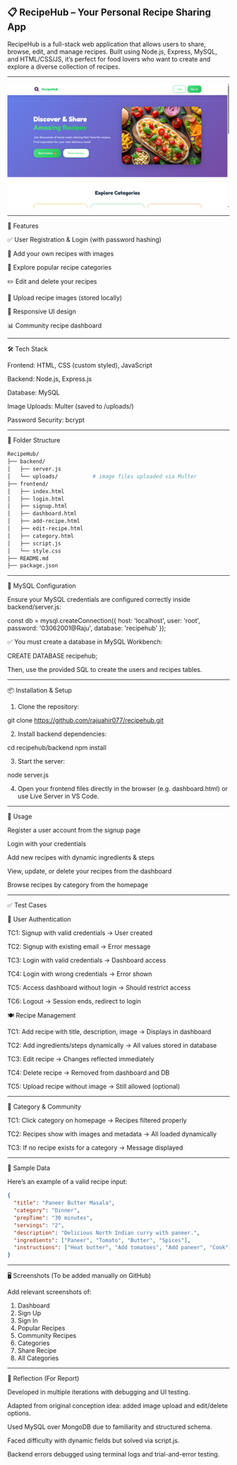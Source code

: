 📋 RecipeHub – Your Personal Recipe Sharing App
---
RecipeHub is a full-stack web application that allows users to share, browse, edit, and manage recipes. Built using Node.js, Express, MySQL, and HTML/CSS/JS, it’s perfect for food lovers who want to create and explore a diverse collection of recipes.

---

![Dashboard Screenshot](Screenshots/Dashboard.png)

---
🚀 Features

✅ User Registration & Login (with password hashing)

🍳 Add your own recipes with images

📂 Explore popular recipe categories

✏️ Edit and delete your recipes

📸 Upload recipe images (stored locally)

📱 Responsive UI design

📊 Community recipe dashboard

---

🛠️ Tech Stack

Frontend: HTML, CSS (custom styled), JavaScript

Backend: Node.js, Express.js

Database: MySQL

Image Uploads: Multer (saved to /uploads/)

Password Security: bcrypt

---

📁 Folder Structure

```bash
RecipeHub/
├── backend/
│   ├── server.js
│   └── uploads/           # image files uploaded via Multer
├── frontend/
│   ├── index.html
│   ├── login.html
│   ├── signup.html
│   ├── dashboard.html
│   ├── add-recipe.html
│   ├── edit-recipe.html
│   ├── category.html
│   ├── script.js
│   └── style.css
├── README.md
├── package.json
```

---

🔐 MySQL Configuration

Ensure your MySQL credentials are configured correctly inside backend/server.js:


const db = mysql.createConnection({
  host: 'localhost',
  user: 'root',
  password: '03062001@Raju',
  database: 'recipehub'
});

✅ You must create a database in MySQL Workbench:

CREATE DATABASE recipehub;

Then, use the provided SQL to create the users and recipes tables.

---

📦 Installation & Setup

1. Clone the repository:

git clone https://github.com/rajuahir077/recipehub.git

2. Install backend dependencies:

cd recipehub/backend
npm install

3. Start the server:

node server.js


4. Open your frontend files directly in the browser (e.g. dashboard.html) or use Live Server in VS Code.

---

🎯 Usage

Register a user account from the signup page

Login with your credentials

Add new recipes with dynamic ingredients & steps

View, update, or delete your recipes from the dashboard

Browse recipes by category from the homepage

---

✅ Test Cases

🔐 User Authentication

TC1: Signup with valid credentials → User created

TC2: Signup with existing email → Error message

TC3: Login with valid credentials → Dashboard access

TC4: Login with wrong credentials → Error shown

TC5: Access dashboard without login → Should restrict access

TC6: Logout → Session ends, redirect to login




🍽️ Recipe Management

TC1: Add recipe with title, description, image → Displays in dashboard

TC2: Add ingredients/steps dynamically → All values stored in database

TC3: Edit recipe → Changes reflected immediately

TC4: Delete recipe → Removed from dashboard and DB

TC5: Upload recipe without image → Still allowed (optional)

---

📂 Category & Community

TC1: Click category on homepage → Recipes filtered properly

TC2: Recipes show with images and metadata → All loaded dynamically

TC3: If no recipe exists for a category → Message displayed

---

🧪 Sample Data

Here’s an example of a valid recipe input:

```json
{
  "title": "Paneer Butter Masala",
  "category": "Dinner",
  "prepTime": "30 minutes",
  "servings": "2",
  "description": "Delicious North Indian curry with paneer.",
  "ingredients": ["Paneer", "Tomato", "Butter", "Spices"],
  "instructions": ["Heat butter", "Add tomatoes", "Add paneer", "Cook"]
}
```

---

🖥️ Screenshots (To be added manually on GitHub)

Add relevant screenshots of:
1. Dashboard
2. Sign Up
3. Sign In
4. Popular Recipes
5. Community Recipes
6. Categories
7. Share Recipe
8. All Categories

---

🧠 Reflection (For Report)

Developed in multiple iterations with debugging and UI testing.

Adapted from original conception idea: added image upload and edit/delete options.

Used MySQL over MongoDB due to familiarity and structured schema.

Faced difficulty with dynamic fields but solved via script.js.

Backend errors debugged using terminal logs and trial-and-error testing.
